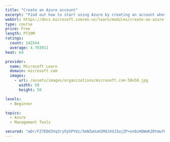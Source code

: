 ```yaml
---
title: "Create an Azure account"
excerpt: "Find out how to start using Azure by creating an account where you’ll see services and personal settings for identity, billing, and preferences."
webUrl: https://docs.microsoft.com/en-us/learn/modules/create-an-azure-account/
type: course
price: Free
length: PT39M
ratings:
  count: 142544
  average: 4.703011
heat: 64

provider:
  name: Microsoft Learn
  domain: microsoft.com
  images:
    - url: /assets/images/organizations/microsoft.com-50x50.jpg
      width: 50
      height: 50

levels:
  - Beginner

topics:
  - Azure
  - Management Tools

secured: "wDr/FZ7EDd3Vq3ryFp5PYUz/5mNZwUuH2MdJXdJIwjZP+on0zHQWeKZOtmw7O8hnhyn0TAFJHuX+ZORh0VLMtHlbTNKOAt4dKYn1/KodSAPXMaUshMIZ91jQb/FdLRQgFI/rO7/3tXg0hKwcHeb2iyNzTs9mV/bS3geUZWocNQy18MjL53tw8pbxqfJoiRp5MxwZ0RCtY8ZEo7Acmhip9TebWX+TJfA+KY5bed0UMHG+yuWqmSCWHMwx9pHHq8gC0kWfeG9l14xKkfGLuvzUYs8EDl0nOBvwE+LtixBXWANPFjeVxNenaVhwEFF4DnlKoCK/UHFWMD7aCAffog/gG9l60GmnFd99qcq8PexLmlyNNf/iOvDfTUvivER0iXVTUDzuwUus6UdyvuSJogW4LYSmK/UDev8F7DpxBWJiB2RgW9ylu055zFHhIqLoF62e;RuQVtG3XRxxqG2Wqb4HaRQ=="
---
```


